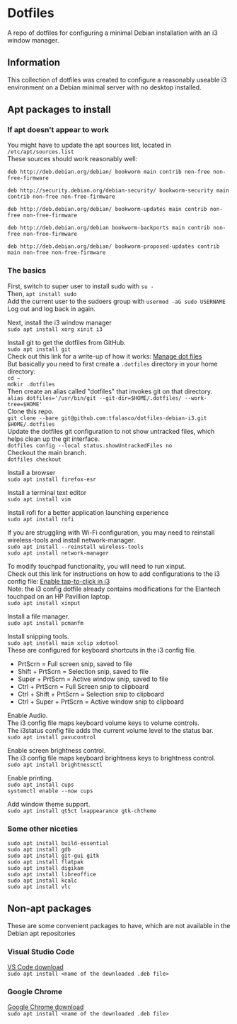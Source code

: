 # Dotfiles  
A repo of dotfiles for configuring a minimal Debian installation with an i3 window manager.  

## Information  
This collection of dotfiles was created to configure a reasonably useable i3 environment on a Debian minimal server with no desktop installed.  

## Apt packages to install  
### If apt doesn't appear to work  
You might have to update the apt sources list, located in `/etc/apt/sources.list`  
These sources should work reasonably well:  
```  
deb http://deb.debian.org/debian/ bookworm main contrib non-free non-free-firmware  

deb http://security.debian.org/debian-security/ bookworm-security main contrib non-free non-free-firmware  

deb http://deb.debian.org/debian/ bookworm-updates main contrib non-free non-free-firmware  

deb http://deb.debian.org/debian bookworm-backports main contrib non-free non-free-firmware  

deb http://deb.debian.org/debian/ bookworm-proposed-updates contrib main non-free non-free-firmware  
```  

### The basics  
First, switch to super user to install sudo with `su -`  
Then, `apt install sudo`  
Add the current user to the sudoers group with `usermod -aG sudo USERNAME`  
Log out and log back in again.  

Next, install the i3 window manager  
`sudo apt install xorg xinit i3`  

Install git to get the dotfiles from GitHub.  
`sudo apt install git`  
Check out this link for a write-up of how it works: [Manage dot files](https://medium.com/@simontoth/best-way-to-manage-your-dotfiles-2c45bb280049)  
But basically you need to first create a `.dotfiles` directory in your home directory:  
`cd ~`  
`mdkir .dotfiles`  
Then create an alias called "dotfiles" that invokes git on that directory.  
`alias dotfiles='/usr/bin/git --git-dir=$HOME/.dotfiles/ --work-tree=$HOME'`  
Clone this repo.  
`git clone --bare git@github.com:tfalasco/dotfiles-debian-i3.git $HOME/.dotfiles`  
Update the dotfiles git configuration to not show untracked files, which helps clean up the git interface.  
`dotfiles config --local status.showUntrackedFiles no`  
Checkout the main branch.  
`dotfiles checkout`  

Install a browser  
`sudo apt install firefox-esr`  

Install a terminal text editor  
`sudo apt install vim`  

Install rofi for a better application launching experience  
`sudo apt install rofi`  

If you are struggling with Wi-Fi configuration, you may need to reinstall wireless-tools and install network-manager.  
`sudo apt install --reinstall wireless-tools`  
`sudo apt install network-manager`  

To modify touchpad functionality, you will need to run xinput.  
Check out this link for instructions on how to add configurations to the i3 config file: [Enable tap-to-click in i3](https://major.io/p/tray-icons-in-i3/)  
Note: the i3 config dotfile already contains modifications for the Elantech touchpad on an HP Pavillion laptop.  
`sudo apt install xinput`  

Install a file manager.  
`sudo apt install pcmanfm`  

Install snipping tools.  
`sudo apt install maim xclip xdotool`  
These are configured for keyboard shortcuts in the i3 config file.  
+ PrtScrn = Full screen snip, saved to file  
+ Shift + PrtScrn = Selection snip, saved to file  
+ Super + PrtScrn = Active window snip, saved to file  
+ Ctrl + PrtScrn = Full Screen snip to clipboard  
+ Ctrl + Shift + PrtScrn = Selection snip to clipboard  
+ Ctrl + Super + PrtScrn = Active window snip to clipboard  

Enable Audio.  
The i3 config file maps keyboard volume keys to volume controls.  
The i3status config file adds the current volume level to the status bar.  
`sudo apt install pavucontrol`  

Enable screen brightness control.  
The i3 config file maps keyboard brightness keys to brightness control.  
`sudo apt install brightnessctl`  

Enable printing.  
`sudo apt install cups`  
`systemctl enable --now cups`  

Add window theme support.  
`sudo apt install qt5ct lxappearance gtk-chtheme`  

### Some other niceties  
`sudo apt install build-essential`  
`sudo apt install gdb`  
`sudo apt install git-gui gitk`  
`sudo apt install flatpak`  
`sudo apt install digikam`  
`sudo apt install libreoffice`  
`sudo apt install kcalc`  
`sudo apt install vlc`  

## Non-apt packages  
These are some convenient packages to have, which are not available in the Debian apt repositories

### Visual Studio Code  
[VS Code download](https://code.visualstudio.com/download)  
`sudo apt install <name of the downloaded .deb file>`  

### Google Chrome  
[Google Chrome download](https://www.google.com/intl/en_pk/chrome/)  
`sudo apt install <name of the downloaded .deb file>`  